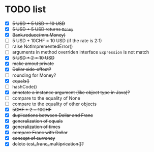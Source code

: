 # TODO list

- [x] ~~5 USD + 5 USD = 10 USD~~
- [x] ~~5 USD + 5 USD returns `Money`~~
- [x] ~~Bank.reduce(mm.Money)~~
- [ ] 5 USD + 10CHF = 10 USD (if the rate is 2:1)
- [ ] raise NotImprementedError()
- [ ] arguments in method overriden interface `Expression` is not match
- [x] ~~5 USD * 2 = 10 USD~~
- [x] ~~make amout private~~
- [x] ~~Dollar side-effect?~~
- [ ] rounding for Money?
- [x] ~~equals()~~
- [ ] hashCode()
- [x] ~~annotate a instance argument (like object type in Java)?~~
- [ ] compare to the equality of None
- [ ] compare to the equality of other objects
- [x] ~~5CHF * 2 = 10CHF~~
- [x] ~~duplications between Dollar and Franc~~
- [x] ~~generalization of equals~~
- [x] ~~generalization of times~~
- [x] ~~compare Franc with Dollar~~
- [x] ~~concept of currency~~
- [x] ~~delete test_franc_multiprication()?~~
